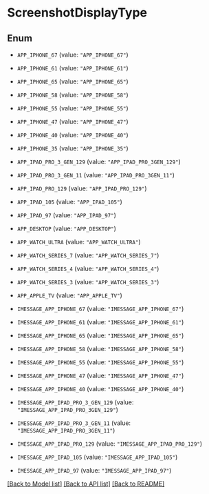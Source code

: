 # ScreenshotDisplayType

## Enum


* `APP_IPHONE_67` (value: `"APP_IPHONE_67"`)

* `APP_IPHONE_61` (value: `"APP_IPHONE_61"`)

* `APP_IPHONE_65` (value: `"APP_IPHONE_65"`)

* `APP_IPHONE_58` (value: `"APP_IPHONE_58"`)

* `APP_IPHONE_55` (value: `"APP_IPHONE_55"`)

* `APP_IPHONE_47` (value: `"APP_IPHONE_47"`)

* `APP_IPHONE_40` (value: `"APP_IPHONE_40"`)

* `APP_IPHONE_35` (value: `"APP_IPHONE_35"`)

* `APP_IPAD_PRO_3_GEN_129` (value: `"APP_IPAD_PRO_3GEN_129"`)

* `APP_IPAD_PRO_3_GEN_11` (value: `"APP_IPAD_PRO_3GEN_11"`)

* `APP_IPAD_PRO_129` (value: `"APP_IPAD_PRO_129"`)

* `APP_IPAD_105` (value: `"APP_IPAD_105"`)

* `APP_IPAD_97` (value: `"APP_IPAD_97"`)

* `APP_DESKTOP` (value: `"APP_DESKTOP"`)

* `APP_WATCH_ULTRA` (value: `"APP_WATCH_ULTRA"`)

* `APP_WATCH_SERIES_7` (value: `"APP_WATCH_SERIES_7"`)

* `APP_WATCH_SERIES_4` (value: `"APP_WATCH_SERIES_4"`)

* `APP_WATCH_SERIES_3` (value: `"APP_WATCH_SERIES_3"`)

* `APP_APPLE_TV` (value: `"APP_APPLE_TV"`)

* `IMESSAGE_APP_IPHONE_67` (value: `"IMESSAGE_APP_IPHONE_67"`)

* `IMESSAGE_APP_IPHONE_61` (value: `"IMESSAGE_APP_IPHONE_61"`)

* `IMESSAGE_APP_IPHONE_65` (value: `"IMESSAGE_APP_IPHONE_65"`)

* `IMESSAGE_APP_IPHONE_58` (value: `"IMESSAGE_APP_IPHONE_58"`)

* `IMESSAGE_APP_IPHONE_55` (value: `"IMESSAGE_APP_IPHONE_55"`)

* `IMESSAGE_APP_IPHONE_47` (value: `"IMESSAGE_APP_IPHONE_47"`)

* `IMESSAGE_APP_IPHONE_40` (value: `"IMESSAGE_APP_IPHONE_40"`)

* `IMESSAGE_APP_IPAD_PRO_3_GEN_129` (value: `"IMESSAGE_APP_IPAD_PRO_3GEN_129"`)

* `IMESSAGE_APP_IPAD_PRO_3_GEN_11` (value: `"IMESSAGE_APP_IPAD_PRO_3GEN_11"`)

* `IMESSAGE_APP_IPAD_PRO_129` (value: `"IMESSAGE_APP_IPAD_PRO_129"`)

* `IMESSAGE_APP_IPAD_105` (value: `"IMESSAGE_APP_IPAD_105"`)

* `IMESSAGE_APP_IPAD_97` (value: `"IMESSAGE_APP_IPAD_97"`)


[[Back to Model list]](../README.md#documentation-for-models) [[Back to API list]](../README.md#documentation-for-api-endpoints) [[Back to README]](../README.md)


